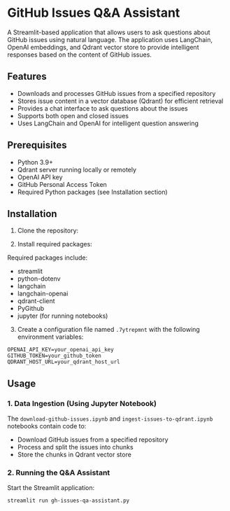 # GitHub Issues Q&A Assistant

A Streamlit-based application that allows users to ask questions about GitHub issues using natural language. The application uses LangChain, OpenAI embeddings, and Qdrant vector store to provide intelligent responses based on the content of GitHub issues.

## Features

- Downloads and processes GitHub issues from a specified repository
- Stores issue content in a vector database (Qdrant) for efficient retrieval
- Provides a chat interface to ask questions about the issues
- Supports both open and closed issues
- Uses LangChain and OpenAI for intelligent question answering

## Prerequisites

- Python 3.9+
- Qdrant server running locally or remotely
- OpenAI API key
- GitHub Personal Access Token
- Required Python packages (see Installation section)

## Installation

1. Clone the repository:


2. Install required packages:

Required packages include:
- streamlit
- python-dotenv
- langchain
- langchain-openai
- qdrant-client
- PyGithub
- jupyter (for running notebooks)

3. Create a configuration file named `.7ytrepmnt` with the following environment variables:


```env
OPENAI_API_KEY=your_openai_api_key
GITHUB_TOKEN=your_github_token
QDRANT_HOST_URL=your_qdrant_host_url
```

## Usage

### 1. Data Ingestion (Using Jupyter Notebook)

The `download-github-issues.ipynb` and `ingest-issues-to-qdrant.ipynb` notebooks contain code to:
- Download GitHub issues from a specified repository
- Process and split the issues into chunks
- Store the chunks in Qdrant vector store


### 2. Running the Q&A Assistant

Start the Streamlit application:
```bash
streamlit run gh-issues-qa-assistant.py
```

